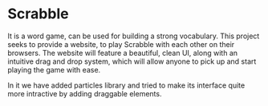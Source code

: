 # Scrabble

It is a word game, can be used for building a strong vocabulary. This project
seeks to provide a website, to play Scrabble with each other on their browsers. The website
will feature a beautiful, clean UI, along with an intuitive drag and drop system, which will allow anyone to pick up and start playing the game with ease. 

In it we have added particles library and tried to make its interface quite more intractive by adding draggable elements.

